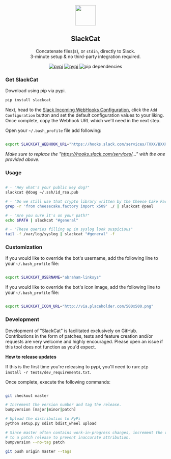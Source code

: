 
<p align="center">
  <img src="https://assets.nickficano.com/gh-slackcat.svg" height="64">
  <h2 align="center">SlackCat</h3>
  <p align="center">Concatenate files(s), or <code>stdin</code>, directly to Slack.<br>
  3-minute setup & no third-party integration required.
<p align="center">
<a href="https://pypi.python.org/pypi/slackcat/"><img src="https://img.shields.io/pypi/pyversions/slackcat.svg" alt="pypi"></a>
<a href="https://pypi.python.org/pypi/slackcat/"><img src="https://img.shields.io/pypi/v/slackcat.svg" alt="pypi"></a>
<img src="https://img.shields.io/badge/pip_dependencies-0-brightgreen.svg" alt="pip dependencies">
</p>
 </p>

### Get SlackCat

Download using pip via pypi.

```bash
pip install slackcat
```

Next, head to the [Slack Incoming WebHooks Configuration](https://slack.com/apps/A0F7XDUAZ-incoming-webhooks), click
the ``Add Configuration`` button and set the default configuration values to your
liking. Once complete, copy the Webhook URL which we'll need in the next step.

Open your ``~/.bash_profile`` file add following:

```bash

export SLACKCAT_WEBHOOK_URL="https://hooks.slack.com/services/TXXX/BXXXX/XXXXXXXXXXXXXXXXXXXXXXXX"
```

_Make sure to replace the "https://hooks.slack.com/services/..." with the one provided above._

### Usage

```bash

# - "Hey what's your public key dog?"
slackcat @doug ~/.ssh/id_rsa.pub

# - "Do we still use that crypto library written by the Cheese Cake Factory?"
grep -r 'from cheesecake.factory import x509' ./ | slackcat @paul

# - "Are you sure it's on your path?"
echo $PATH | slackcat "#general"

# - "These queries filling up in syslog look suspicious"
tail -f /var/log/syslog | slackcat "#general" -f
```

### Customization

If you would like to override the bot's username, add the following line to your ``~/.bash_profile`` file:

```bash

export SLACKCAT_USERNAME="abraham-linksys"
```

If you would like to override the bot's icon image, add the following line to your ``~/.bash_profile`` file:

```bash

export SLACKCAT_ICON_URL="http://via.placeholder.com/500x500.png"
```

### Development
Development of "SlackCat" is facilitated exclusively on GitHub. Contributions in the form of patches, tests and feature creation and/or requests are very welcome and highly encouraged. Please open an issue if this tool does not function as you'd expect.

**How to release updates**

If this is the first time you're releasing to pypi, you'll need to run: ``pip install -r tests/dev_requirements.txt``.

Once complete, execute the following commands:

```bash

git checkout master

# Increment the version number and tag the release.
bumpversion [major|minor|patch]

# Upload the distribution to PyPi
python setup.py sdist bdist_wheel upload

# Since master often contains work-in-progress changes, increment the version
# to a patch release to prevent inaccurate attribution.
bumpversion --no-tag patch

git push origin master --tags
```
